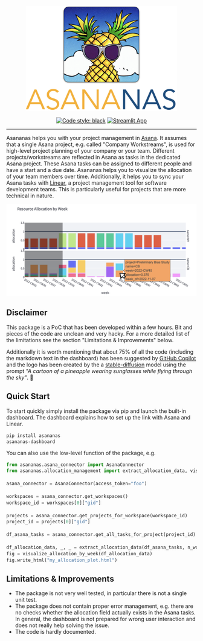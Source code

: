 <div align="center">
 
<p align="center">
  <img src="https://raw.githubusercontent.com/christianbrendel/asananas/main/asananas/assets/logo3.png" width=400px></img>
</p>

[![Code style: black](https://img.shields.io/badge/code%20style-black-000000.svg)](https://github.com/psf/black) [![Streamlit App](https://static.streamlit.io/badges/streamlit_badge_black_white.svg)](https://streamlit.io)

---

</div>
 
 
Asananas helps you with your project management in [Asana](http://asana.com/). It assumes that a single Asana project, e.g. called "Company Workstreams", is used for high-level project planning of your company or your team. Different projects/workstreams are reflected in Asana as tasks in the dedicated Asana project. These Asana tasks can be assigned to different people and have a start and a due date.
Asananas helps you to visualize the allocation of your team members over time. Additionally, it helps you to sync your Asana tasks with [Linear](http://linear.app/), a project management tool for software development teams. This is particularly useful for projects that are more technical in nature.

![Example Resource Allocation](https://github.com/christianbrendel/asananas/blob/main/asananas/assets/resource_allocation_example.png?raw=true)

## Disclaimer
 
This package is a PoC that has been developed within a few hours. Bit and pieces of the code are unclean and very hacky. For a more detailed list of the limitations see the section "Limitations & Improvements" below.
 
Additionally it is worth mentioning that about 75% of all the code (including the markdown text in the dashboard) has been suggested by [GitHub Copilot](https://github.com/features/copilot) and the logo has been created by the a [stable-diffusion](https://replicate.com/blog/run-stable-diffusion-on-m1-mac) model using the prompt *"A cartoon of a pineapple wearing sunglasses while flying through the sky"*. 🙂

## Quick Start
To start quickly simply install the package via pip and launch the built-in dashboard. The dashboard explains how to set up the link with Asana and Linear.
 
```
pip install asananas
asananas-dashboard
```
 
You can also use the low-level function of the package, e.g.
 
```python
from asananas.asana_connector import AsanaConnector
from asananas.allocation_management import extract_allocation_data, visualize_allocation_by_week
  
asana_connector = AsanaConnector(access_token="foo")

workspaces = asana_connector.get_workspaces()
workspace_id = workspaces[0]["gid"]

projects = asana_connector.get_projects_for_workspace(workspace_id)
project_id = projects[0]["gid"]

df_asana_tasks = asana_connector.get_all_tasks_for_project(project_id)

df_allocation_data, _, _ = extract_allocation_data(df_asana_tasks, n_workdays_per_week=5)
fig = visualize_allocation_by_week(df_allocation_data)
fig.write_html("my_allocation_plot.html")
```
  
## Limitations & Improvements
 
- The package is not very well tested, in particular there is not a single unit test.
- The package does not contain proper error management, e.g. there are no checks whether the allocation field actually exists in the Asana tasks. In general, the dashboard is not prepared for wrong user interaction and does not really help solving the issue.
- The code is hardly documented.

